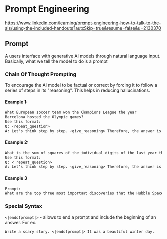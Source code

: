 # Prompt Engineering
https://www.linkedin.com/learning/prompt-engineering-how-to-talk-to-the-ais/using-the-included-handouts?autoSkip=true&resume=false&u=2130370

## Prompt
A users interface with generative AI models through natural language input.
Basically, what we tell the model to do is a prompt

### Chain Of Thought Prompting
To encourage the AI model to be factual or correct by forcing it to follow a series of steps in its "reasoning".  This helps in reducing hallucinations.
#### Example 1:
```txt
What European soccer team won the Champions League the year
Barcelona hosted the Olympic games?
Use this format:
Q: ‹repeat_question>
A: Let's think step by step. ‹give_reasoning> Therefore, the answer is ‹final_answer>.
```
#### Example 2:
```txt
What is the sum of squares of the individual digits of the last year that Barcelona F.C. won the championship league?
Use this format:
Q: < repeat_question>
A: Let's think step by step. ‹give_reasoning> Therefore, the answer is ‹final_answer>.
```

#### Example 3
```txt
Prompt:
What are the top three most important discoveries that the Hubble Space Telescope has enabled? Answer only using reliable sources and cite those sources.
```

### Special Syntax
`<|endofprompt|>` - allows to end a prompt and include the beginning of an answer.  For ex.

```txt
Write a scary story. <|endofprompt|> It was a beautiful winter day.
```

